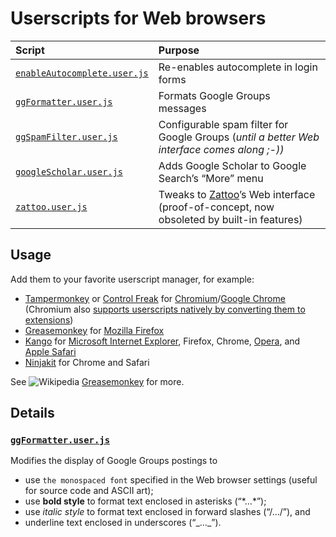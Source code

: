 # Userscripts for Web browsers

| Script | Purpose |
|:-----|:--------|
| [`enableAutocomplete.user.js`](enableAutocomplete.user.js) | Re-enables autocomplete in login forms |
| [`ggFormatter.user.js`](#ggFormatter.user.js) | Formats Google Groups messages |
| [`ggSpamFilter.user.js`](ggSpamFilter.user.js) | Configurable spam filter for Google Groups (*until a better Web interface comes along ;-))* |
| [`googleScholar.user.js`](googleScholar.user.js) | Adds Google Scholar to Google Search’s “More” menu |
| [`zattoo.user.js`](zattoo.user.js) | Tweaks to [Zattoo](http://zattoo.com/)’s Web interface (proof-of-concept, now obsoleted by built-in features) |

## Usage

Add them to your favorite userscript manager, for example:

  - [Tampermonkey](https://chrome.google.com/webstore/detail/tampermonkey/dhdgffkkebhmkfjojejmpbldmpobfkfo)
    or [Control Freak](https://chrome.google.com/webstore/detail/control-freak/jgnchehlaggacipokckdlbdemfeohdhc/)
    for [Chromium](http://www.chromium.org/Home)/[Google Chrome](https://www.google.com/chrome/)
    (Chromium also [supports userscripts natively by converting them to extensions](http://www.chromium.org/developers/design-documents/user-scripts/))
  - [Greasemonkey](https://addons.mozilla.org/en-US/firefox/addon/greasemonkey/) for [Mozilla Firefox](http://getfirefox.com/)
  - [Kango](http://kangoextensions.com/) for [Microsoft Internet Explorer](http://microsoft.com/ie),
    Firefox, Chrome, [Opera](http://www.opera.com/), and [Apple Safari](http://www.apple.com/safari/)
  - [Ninjakit](http://os0x.hatenablog.com/entry/20100612/1276330696) for Chrome and Safari

See ![Wikipedia](https://upload.wikimedia.org/wikipedia/commons/b/b0/Wikipedia-favicon.png) [Greasemonkey](https://en.wikipedia.org/wiki/Greasemonkey) for more.

## Details

### [`ggFormatter.user.js`](ggFormatter.user.js)

Modifies the display of Google Groups postings to

- use `the monospaced font` specified in the Web browser settings (useful for source code and ASCII art);
- use **bold style** to format text enclosed in asterisks (“\*…\*”);
- use *italic style* to format text enclosed in forward slashes (“/…/”), and
- underline text enclosed in underscores (“\_…\_”).
